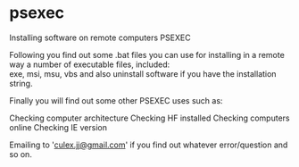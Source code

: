 # psexec
Installing software on remote computers PSEXEC

Following you find out some  .bat files you can use for installing in a remote way a number of executable files, included:  
exe, msi, msu, vbs and also uninstall software if you have the installation string.

Finally you will find out some other PSEXEC uses such as:

  Checking computer architecture
  Checking HF installed
  Checking computers online
  Checking IE version

Emailing to 'culex.jj@gmail.com' if you find out whatever error/question and so on.
